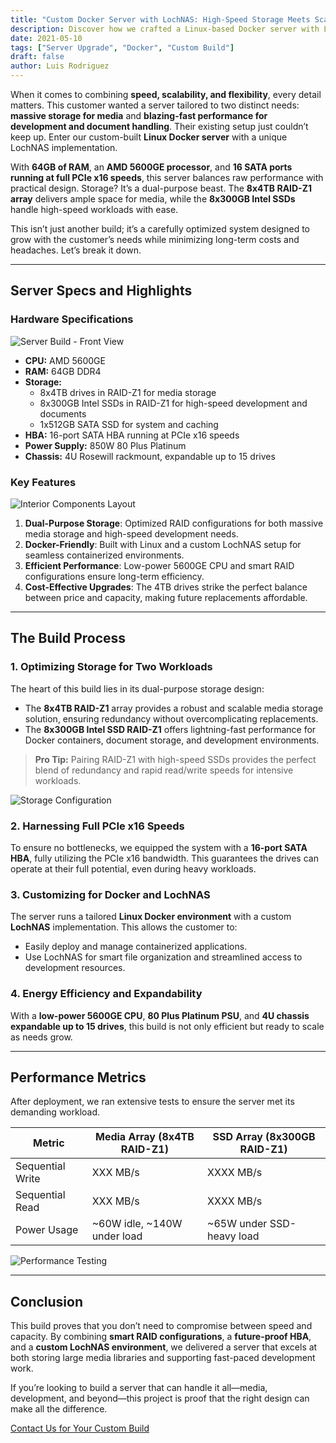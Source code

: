 ```yaml
---
title: "Custom Docker Server with LochNAS: High-Speed Storage Meets Scalability"
description: Discover how we crafted a Linux-based Docker server with LochNAS, featuring blazing-fast SSD storage for development and massive RAID storage for media.
date: 2021-05-10
tags: ["Server Upgrade", "Docker", "Custom Build"]
draft: false
author: Luis Rodriguez
---
```


When it comes to combining **speed, scalability, and flexibility**, every detail matters. This customer wanted a server tailored to two distinct needs: **massive storage for media** and **blazing-fast performance for development and document handling**. Their existing setup just couldn’t keep up. Enter our custom-built **Linux Docker server** with a unique LochNAS implementation.

<!--more-->

With **64GB of RAM**, an **AMD 5600GE processor**, and **16 SATA ports running at full PCIe x16 speeds**, this server balances raw performance with practical design. Storage? It’s a dual-purpose beast. The **8x4TB RAID-Z1 array** delivers ample space for media, while the **8x300GB Intel SSDs** handle high-speed workloads with ease.

This isn’t just another build; it’s a carefully optimized system designed to grow with the customer’s needs while minimizing long-term costs and headaches. Let’s break it down.

---

## **Server Specs and Highlights**

### Hardware Specifications  
![Server Build - Front View](placeholder-for-image-front-view.jpg)  
* **CPU:** AMD 5600GE  
* **RAM:** 64GB DDR4  
* **Storage:**  
  - 8x4TB drives in RAID-Z1 for media storage  
  - 8x300GB Intel SSDs in RAID-Z1 for high-speed development and documents  
  - 1x512GB SATA SSD for system and caching  
* **HBA:** 16-port SATA HBA running at PCIe x16 speeds  
* **Power Supply:** 850W 80 Plus Platinum  
* **Chassis:** 4U Rosewill rackmount, expandable up to 15 drives  

### Key Features  
![Interior Components Layout](placeholder-for-image-interior-layout.jpg)  
1. **Dual-Purpose Storage**: Optimized RAID configurations for both massive media storage and high-speed development needs.  
2. **Docker-Friendly**: Built with Linux and a custom LochNAS setup for seamless containerized environments.  
3. **Efficient Performance**: Low-power 5600GE CPU and smart RAID configurations ensure long-term efficiency.  
4. **Cost-Effective Upgrades**: The 4TB drives strike the perfect balance between price and capacity, making future replacements affordable.  

---

## **The Build Process**

### 1. **Optimizing Storage for Two Workloads**  
The heart of this build lies in its dual-purpose storage design:  

- The **8x4TB RAID-Z1** array provides a robust and scalable media storage solution, ensuring redundancy without overcomplicating replacements.  
- The **8x300GB Intel SSD RAID-Z1** offers lightning-fast performance for Docker containers, document storage, and development environments.  

> **Pro Tip:** Pairing RAID-Z1 with high-speed SSDs provides the perfect blend of redundancy and rapid read/write speeds for intensive workloads.  

![Storage Configuration](placeholder-for-image-storage-configuration.jpg)  

### 2. **Harnessing Full PCIe x16 Speeds**  
To ensure no bottlenecks, we equipped the system with a **16-port SATA HBA**, fully utilizing the PCIe x16 bandwidth. This guarantees the drives can operate at their full potential, even during heavy workloads.  

### 3. **Customizing for Docker and LochNAS**  
The server runs a tailored **Linux Docker environment** with a custom **LochNAS** implementation. This allows the customer to:  
- Easily deploy and manage containerized applications.  
- Use LochNAS for smart file organization and streamlined access to development resources.  

### 4. **Energy Efficiency and Expandability**  
With a **low-power 5600GE CPU**, **80 Plus Platinum PSU**, and **4U chassis expandable up to 15 drives**, this build is not only efficient but ready to scale as needs grow.  

---

## **Performance Metrics**  
After deployment, we ran extensive tests to ensure the server met its demanding workload.  

| **Metric**        | **Media Array (8x4TB RAID-Z1)** | **SSD Array (8x300GB RAID-Z1)** |  
|-------------------|---------------------------------|--------------------------------|  
| Sequential Write  | XXX MB/s                        | XXXX MB/s                       |  
| Sequential Read   | XXX MB/s                        | XXXX MB/s                       |  
| Power Usage       | ~60W idle, ~140W under load     | ~65W under SSD-heavy load      |  

![Performance Testing](placeholder-for-image-performance-testing.jpg)  

---

## **Conclusion**  

This build proves that you don’t need to compromise between speed and capacity. By combining **smart RAID configurations**, a **future-proof HBA**, and a **custom LochNAS environment**, we delivered a server that excels at both storing large media libraries and supporting fast-paced development work.  

If you’re looking to build a server that can handle it all—media, development, and beyond—this project is proof that the right design can make all the difference.  

[Contact Us for Your Custom Build](/contact)  
